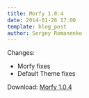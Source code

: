 ```yaml
---
title: Morfy 1.0.4
date: 2014-01-26 17:00
template: blog_post
author: Sergey Romanenko
---
```


Changes:     
* Morfy fixes  
* Default Theme fixes  

Download: [Morfy 1.0.4](https://github.com/Awilum/morfy-cms/archive/v1.0.4.zip)
